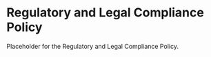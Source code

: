 # Regulatory and Legal Compliance Policy

Placeholder for the Regulatory and Legal Compliance Policy.
